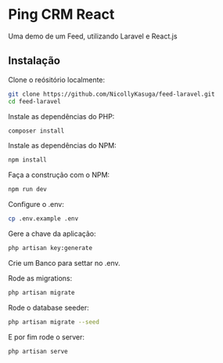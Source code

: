 # Ping CRM React

Uma demo de um Feed, utilizando Laravel e React.js

## Instalação

Clone o reósitório localmente:

```sh
git clone https://github.com/NicollyKasuga/feed-laravel.git
cd feed-laravel
```

Instale as dependências do PHP:

```sh
composer install
```

Instale as dependências do NPM:

```sh
npm install
```

Faça a construção com o NPM:

```sh
npm run dev
```

Configure o .env:

```sh
cp .env.example .env
```

Gere a chave da aplicação:

```sh
php artisan key:generate
```

Crie um Banco para settar no .env.

Rode as migrations:

```sh
php artisan migrate
```

Rode o database seeder:

```sh
php artisan migrate --seed
```

E por fim rode o server:

```sh
php artisan serve
```
